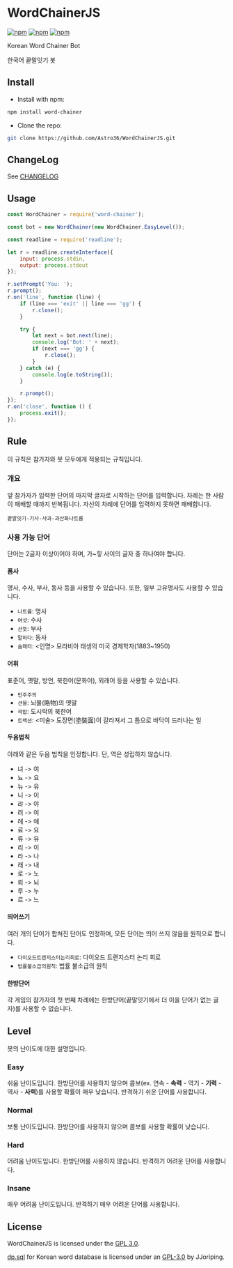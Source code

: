 # WordChainerJS
[![npm](https://img.shields.io/npm/v/word-chainer.svg)](https://www.npmjs.com/package/word-chainer)
[![npm](https://img.shields.io/npm/dt/word-chainer.svg)](https://www.npmjs.com/package/word-chainer)
[![npm](https://img.shields.io/npm/l/word-chainer.svg)](https://www.npmjs.com/package/word-chainer)

Korean Word Chainer Bot

한국어 끝말잇기 봇

## Install
- Install with npm:
``` bash
npm install word-chainer
```
- Clone the repo:
``` bash
git clone https://github.com/Astro36/WordChainerJS.git
```

## ChangeLog
See [CHANGELOG](./CHANGELOG.md)

## Usage
```javascript
const WordChainer = require('word-chainer');

const bot = new WordChainer(new WordChainer.EasyLevel());

const readline = require('readline');

let r = readline.createInterface({
    input: process.stdin,
    output: process.stdout
});

r.setPrompt('You: ');
r.prompt();
r.on('line', function (line) {
    if (line === 'exit' || line === 'gg') {
        r.close();
    }

    try {
        let next = bot.next(line);
        console.log('Bot: ' + next);
        if (next === 'gg') {
            r.close();
        }
    } catch (e) {
        console.log(e.toString());
    }

    r.prompt();
});
r.on('close', function () {
    process.exit();
});
```

## Rule
이 규칙은 참가자와 봇 모두에게 적용되는 규칙입니다.

### 개요
앞 참가자가 입력한 단어의 마지막 글자로 시작하는 단어를 입력합니다. 차례는 한 사람이 패배할 때까지 반복됩니다. 자신의 차례에 단어를 입력하지 못하면 패배합니다.
```
끝말잇기-기사-사과-과산화나트륨
```

### 사용 가능 단어
단어는 2글자 이상이어야 하며, 가~힣 사이의 글자 중 하나여야 합니다.

#### 품사
명사, 수사, 부사, 동사 등을 사용할 수 있습니다. 또한, 일부 고유명사도 사용할 수 있습니다.
- `나트륨`: 명사
- `여섯`: 수사
- `선뜻`: 부사
- `말하다`: 동사
- `슘페터`: <인명> 모라비아 태생의 미국 경제학자(1883~1950)

#### 어휘
표준어, 옛말, 방언, 북한어(문화어), 외래어 등을 사용할 수 있습니다.
- `민주주의`
- `션믈`: 뇌물(賂物)의 옛말
- `곽밥`: 도시락의 북한어
- `트랙션`: <미술> 도장면(塗裝面)이 갈라져서 그 틈으로 바닥이 드러나는 일

#### 두음법칙
아래와 같은 두음 법칙을 인정합니다. 단, 역은 성립하지 않습니다.
- 녀 -> 여
- 뇨 -> 요
- 뉴 -> 유
- 니 -> 이
- 랴 -> 야
- 려 -> 여
- 례 -> 예
- 료 -> 요
- 류 -> 유
- 리 -> 이
- 라 -> 나
- 래 -> 내
- 로 -> 노
- 뢰 -> 뇌
- 루 -> 누
- 르 -> 느

#### 띄어쓰기
여러 개의 단어가 합쳐진 단어도 인정하며, 모든 단어는 띄어 쓰지 않음을 원칙으로 합니다.
- `다이오드트랜지스터논리회로`: 다이오드 트랜지스터 논리 회로
- `법률불소급의원칙`: 법률 불소급의 원칙

#### 한방단어
각 게임의 참가자의 첫 번째 차례에는 한방단어(끝말잇기에서 더 이을 단어가 없는 글자)를 사용할 수 없습니다.

## Level
봇의 난이도에 대한 설명입니다.

### Easy
쉬움 난이도입니다. 한방단어를 사용하지 않으며 콤보(ex. 연속 - **속력** - 역기 - **기력** - 역사 - **사력**)를 사용할 확률이 매우 낮습니다. 반격하기 쉬운 단어를 사용합니다.

### Normal
보통 난이도입니다. 한방단어를 사용하지 않으며 콤보를 사용할 확률이 낮습니다.

### Hard
어려움 난이도입니다. 한방단어를 사용하지 않습니다. 반격하기 어려운 단어를 사용합니다.

### Insane
매우 어려움 난이도입니다. 반격하기 매우 어려운 단어를 사용합니다.

## License
WordChainerJS is licensed under the [GPL 3.0](./LICENSE).

[dp.sql](https://github.com/JJoriping/KKuTu/blob/master/db.sql) for Korean word database is licensed under an [GPL-3.0](https://raw.githubusercontent.com/JJoriping/KKuTu/master/LICENSE) by JJoriping.